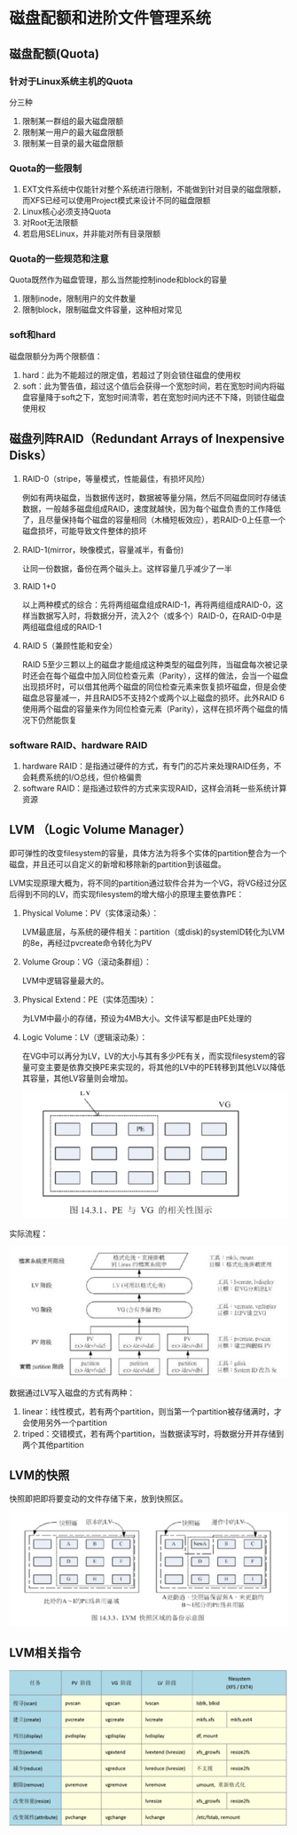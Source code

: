 # 磁盘配额和进阶文件管理系统

## 磁盘配额(Quota)

### 针对于Linux系统主机的Quota

分三种

1. 限制某一群组的最大磁盘限额
2. 限制某一用户的最大磁盘限额
3. 限制某一目录的最大磁盘限额

### Quota的一些限制

1. EXT文件系统中仅能针对整个系统进行限制，不能做到针对目录的磁盘限额，而XFS已经可以使用Project模式来设计不同的磁盘限额
2. Linux核心必须支持Quota
3. 对Root无法限额
4. 若启用SELinux，并非能对所有目录限额

### Quota的一些规范和注意

Quota既然作为磁盘管理，那么当然能控制inode和block的容量

1. 限制inode，限制用户的文件数量
2. 限制block，限制磁盘文件容量，这种相对常见

### soft和hard

磁盘限额分为两个限额值：

1. hard：此为不能超过的限定值，若超过了则会锁住磁盘的使用权
2. soft：此为警告值，超过这个值后会获得一个宽恕时间，若在宽恕时间内将磁盘容量降于soft之下，宽恕时间清零，若在宽恕时间内还不下降，则锁住磁盘使用权

## 磁盘列阵RAID（Redundant Arrays of Inexpensive Disks）

1. RAID-0（stripe，等量模式，性能最佳，有损坏风险）

   例如有两块磁盘，当数据传送时，数据被等量分隔，然后不同磁盘同时存储该数据，一般越多磁盘组成RAID，速度就越快，因为每个磁盘负责的工作降低了，且尽量保持每个磁盘的容量相同（木桶短板效应），若RAID-0上任意一个磁盘损坏，可能导致文件整体的损坏

2. RAID-1(mirror，映像模式，容量减半，有备份)

   让同一份数据，备份在两个磁头上。这样容量几乎减少了一半

3. RAID 1+0

   以上两种模式的综合：先将两组磁盘组成RAID-1，再将两组组成RAID-0，这样当数据写入时，将数据分开，流入2个（或多个）RAID-0，在RAID-0中是两组磁盘组成的RAID-1
   
4. RAID 5（兼顾性能和安全）

   RAID 5至少三颗以上的磁盘才能组成这种类型的磁盘列阵，当磁盘每次被记录时还会在每个磁盘中加入同位检查元素（Parity），这样的做法，会当一个磁盘出现损坏时，可以借其他两个磁盘的同位检查元素来恢复损坏磁盘，但是会使磁盘总容量减一，并且RAID5不支持2个或两个以上磁盘的损坏。此外RAID 6使用两个磁盘的容量来作为同位检查元素（Parity），这样在损坏两个磁盘的情况下仍然能恢复

### software RAID、hardware RAID

1. hardware RAID：是指通过硬件的方式，有专门的芯片来处理RAID任务，不会耗费系统的I/O总线，但价格偏贵
2. software RAID：是指通过软件的方式来实现RAID，这样会消耗一些系统计算资源

## LVM （Logic Volume Manager）

即可弹性的改变filesystem的容量，具体方法为将多个实体的partition整合为一个磁盘，并且还可以自定义的新增和移除新的partition到该磁盘。

LVM实现原理大概为，将不同的partition通过软件合并为一个VG，将VG经过分区后得到不同的LV，而实现filesystem的增大缩小的原理主要依靠PE：

1. Physical Volume：PV（实体滚动条）：

   LVM最底层，与系统的硬件相关：partition（或disk)的systemID转化为LVM的8e，再经过pvcreate命令转化为PV

2. Volume Group：VG（滚动条群组）：

   LVM中逻辑容量最大的。

3. Physical Extend：PE（实体范围块）：

   为LVM中最小的存储，预设为4MB大小。文件读写都是由PE处理的

4. Logic Volume：LV（逻辑滚动条）：

   在VG中可以再分为LV，LV的大小与其有多少PE有关，而实现filesystem的容量可变主要是依靠交换PE来实现的，将其他的LV中的PE转移到其他LV以降低其容量，其他LV容量则会增加。

   ![image-20200609091701185](.\Linux入门笔记11磁盘配额和进阶文件管理系统.assets\image-20200609091701185.png)

实际流程：

![image-20200609092129712](.\Linux入门笔记11磁盘配额和进阶文件管理系统.assets\image-20200609092129712.png)

数据通过LV写入磁盘的方式有两种：

1. linear：线性模式，若有两个partition，则当第一个partition被存储满时，才会使用另外一个partition
2. triped：交错模式，若有两个partition，当数据读写时，将数据分开并存储到两个其他partition

## LVM的快照

快照即把即将要变动的文件存储下来，放到快照区。

![image-20200609094223215](.\Linux入门笔记11磁盘配额和进阶文件管理系统.assets\image-20200609094223215.png)

## LVM相关指令

![image-20200609094727759](.\Linux入门笔记11磁盘配额和进阶文件管理系统.assets\image-20200609094727759.png)